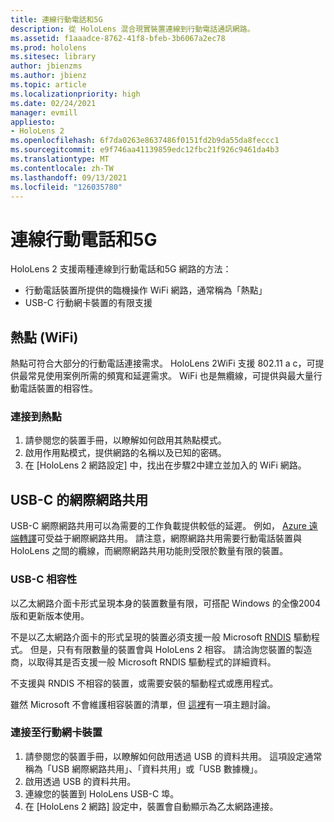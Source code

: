 ```yaml
---
title: 連線行動電話和5G
description: 從 HoloLens 混合現實裝置連線到行動電話通訊網路。
ms.assetid: f1aaadce-8762-41f8-bfeb-3b6067a2ec78
ms.prod: hololens
ms.sitesec: library
author: jbienzms
ms.author: jbienz
ms.topic: article
ms.localizationpriority: high
ms.date: 02/24/2021
manager: evmill
appliesto:
- HoloLens 2
ms.openlocfilehash: 6f7da0263e8637486f0151fd2b9da55da8feccc1
ms.sourcegitcommit: e9f746aa41139859edc12fbc21f926c9461da4b3
ms.translationtype: MT
ms.contentlocale: zh-TW
ms.lasthandoff: 09/13/2021
ms.locfileid: "126035780"
---
```

# <a name="connect-to-cellular-and-5g"></a>連線行動電話和5G

HoloLens 2 支援兩種連線到行動電話和5G 網路的方法：

- 行動電話裝置所提供的臨機操作 WiFi 網路，通常稱為「熱點」
- USB-C 行動網卡裝置的有限支援

## <a name="hotspot-wifi"></a>熱點 (WiFi) 

熱點可符合大部分的行動電話連接需求。 HoloLens 2WiFi 支援 802.11 a c，可提供最常見使用案例所需的頻寬和延遲需求。 WiFi 也是無纜線，可提供與最大量行動電話裝置的相容性。

### <a name="connecting-to-a-hotspot"></a>連接到熱點

1. 請參閱您的裝置手冊，以瞭解如何啟用其熱點模式。
1. 啟用作用點模式，提供網路的名稱以及已知的密碼。
1. 在 [HoloLens 2 網路設定] 中，找出在步驟2中建立並加入的 WiFi 網路。

## <a name="usb-c-tethering"></a>USB-C 的網際網路共用

USB-C 網際網路共用可以為需要的工作負載提供較低的延遲。 例如， [Azure 遠端轉譯](https://azure.microsoft.com/services/remote-rendering)可受益于網際網路共用。 請注意，網際網路共用需要行動電話裝置與 HoloLens 之間的纜線，而網際網路共用功能則受限於數量有限的裝置。

### <a name="usb-c-compatibility"></a>USB-C 相容性

以乙太網路介面卡形式呈現本身的裝置數量有限，可搭配 Windows 的全像2004版和更新版本使用。

不是以乙太網路介面卡的形式呈現的裝置必須支援一般 Microsoft [RNDIS](/windows-hardware/drivers/network/overview-of-remote-ndis--rndis-) 驅動程式。 但是，只有有限數量的裝置會與 HoloLens 2 相容。 請洽詢您裝置的製造商，以取得其是否支援一般 Microsoft RNDIS 驅動程式的詳細資料。

不支援與 RNDIS 不相容的裝置，或需要安裝的驅動程式或應用程式。

雖然 Microsoft 不會維護相容裝置的清單，但 [這裡](https://aka.ms/HLCommunityCell)有一項主題討論。

### <a name="connecting-to-a-tethered-device"></a>連接至行動網卡裝置

1. 請參閱您的裝置手冊，以瞭解如何啟用透過 USB 的資料共用。 這項設定通常稱為「USB 網際網路共用」、「資料共用」或「USB 數據機」。
1. 啟用透過 USB 的資料共用。
1. 連線您的裝置到 HoloLens USB-C 埠。
1. 在 [HoloLens 2 網路] 設定中，裝置會自動顯示為乙太網路連接。

